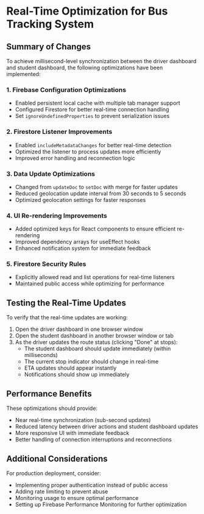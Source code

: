 # Real-Time Optimization for Bus Tracking System

## Summary of Changes

To achieve millisecond-level synchronization between the driver dashboard and student dashboard, the following optimizations have been implemented:

### 1. Firebase Configuration Optimizations
- Enabled persistent local cache with multiple tab manager support
- Configured Firestore for better real-time connection handling
- Set `ignoreUndefinedProperties` to prevent serialization issues

### 2. Firestore Listener Improvements
- Enabled `includeMetadataChanges` for better real-time detection
- Optimized the listener to process updates more efficiently
- Improved error handling and reconnection logic

### 3. Data Update Optimizations
- Changed from `updateDoc` to `setDoc` with merge for faster updates
- Reduced geolocation update interval from 30 seconds to 5 seconds
- Optimized geolocation settings for faster responses

### 4. UI Re-rendering Improvements
- Added optimized keys for React components to ensure efficient re-rendering
- Improved dependency arrays for useEffect hooks
- Enhanced notification system for immediate feedback

### 5. Firestore Security Rules
- Explicitly allowed read and list operations for real-time listeners
- Maintained public access while optimizing for performance

## Testing the Real-Time Updates

To verify that the real-time updates are working:

1. Open the driver dashboard in one browser window
2. Open the student dashboard in another browser window or tab
3. As the driver updates the route status (clicking "Done" at stops):
   - The student dashboard should update immediately (within milliseconds)
   - The current stop indicator should change in real-time
   - ETA updates should appear instantly
   - Notifications should show up immediately

## Performance Benefits

These optimizations should provide:
- Near real-time synchronization (sub-second updates)
- Reduced latency between driver actions and student dashboard updates
- More responsive UI with immediate feedback
- Better handling of connection interruptions and reconnections

## Additional Considerations

For production deployment, consider:
- Implementing proper authentication instead of public access
- Adding rate limiting to prevent abuse
- Monitoring usage to ensure optimal performance
- Setting up Firebase Performance Monitoring for further optimization